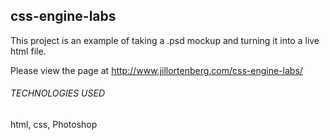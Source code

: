## css-engine-labs

This project is an example of taking a .psd mockup and turning it into a live html file.

Please view the page at http://www.jillortenberg.com/css-engine-labs/

###### TECHNOLOGIES USED
html, css, Photoshop


